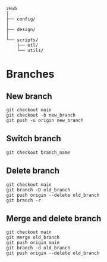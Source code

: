 ```
zHub
│
├── config/
│
├── design/
│
└── scripts/
    ├── etl/
    └── utils/
```

# Branches

## New branch

```
git checkout main
git checkout -b new_branch
git push -u origin new_branch
```

## Switch branch

```
git checkout branch_name
```

## Delete branch

```
git checkout main
git branch -D old_branch
git push origin --delete old_branch
git branch -r
```

## Merge and delete branch

```
git checkout main
git merge old_branch
git push origin main
git branch -d old_branch
git push origin --delete old_branch
```